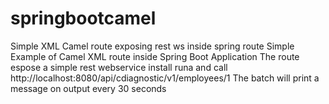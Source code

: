 # springbootcamel
Simple XML Camel route exposing rest ws inside spring route
Simple Example of  Camel XML route inside Spring Boot Application 
The route espose a simple rest webservice
install runa and call http://localhost:8080/api/cdiagnostic/v1/employees/1
The batch will print a message on output every 30 seconds

